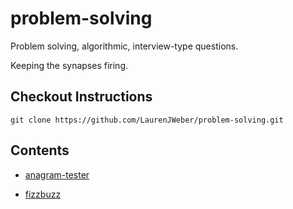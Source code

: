 # problem-solving
Problem solving, algorithmic, interview-type questions.

Keeping the synapses firing.

## Checkout Instructions

  `git clone https://github.com/LaurenJWeber/problem-solving.git`

## Contents

* [anagram-tester](anagram-tester)

* [fizzbuzz](fizzbuzz)
